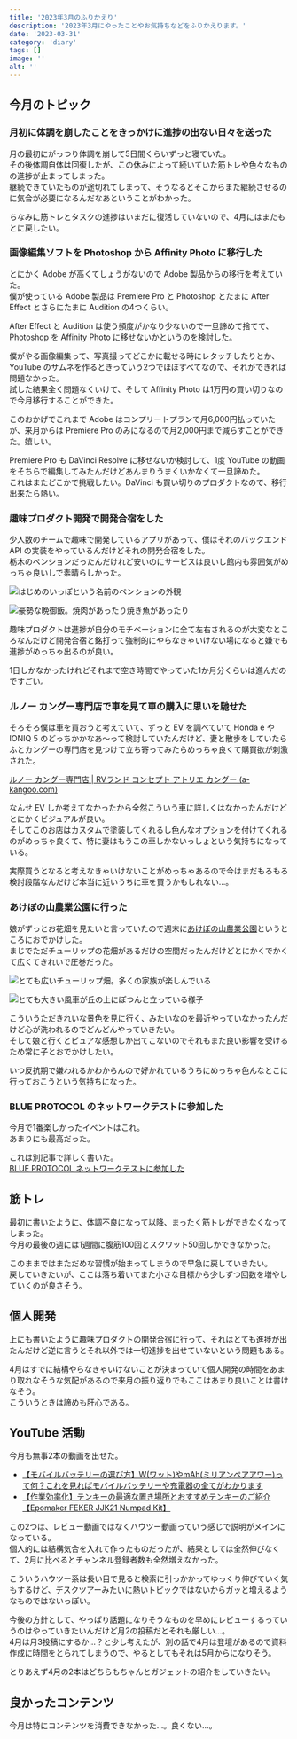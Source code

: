 ```yaml
---
title: '2023年3月のふりかえり'
description: '2023年3月にやったことやお気持ちなどをふりかえります。'
date: '2023-03-31'
category: 'diary'
tags: []
image: ''
alt: ''
---
```


## 今月のトピック

### 月初に体調を崩したことをきっかけに進捗の出ない日々を送った

月の最初にがっつり体調を崩して5日間くらいずっと寝ていた。  
その後体調自体は回復したが、この休みによって続いていた筋トレや色々なものの進捗が止まってしまった。  
継続できていたものが途切れてしまって、そうなるとそこからまた継続させるのに気合が必要になるんだなあということがわかった。

ちなみに筋トレとタスクの進捗はいまだに復活していないので、4月にはまたもとに戻したい。

### 画像編集ソフトを Photoshop から Affinity Photo に移行した

とにかく Adobe が高くてしょうがないので Adobe 製品からの移行を考えていた。  
僕が使っている Adobe 製品は Premiere Pro と Photoshop とたまに After Effect とさらにたまに Audition の4つくらい。

After Effect と Audition は使う頻度がかなり少ないので一旦諦めて捨てて、Photoshop を Affinity Photo に移せないかというのを検討した。

僕がやる画像編集って、写真撮ってどこかに載せる時にレタッチしたりとか、YouTube のサムネを作るときっていう2つでほぼすべてなので、それができれば問題なかった。  
試した結果全く問題なくいけて、そして Affinity Photo は1万円の買い切りなので今月移行することができた。

このおかげでこれまで Adobe はコンプリートプランで月6,000円払っていたが、来月からは Premiere Pro のみになるので月2,000円まで減らすことができた。嬉しい。

Premiere Pro も DaVinci Resolve に移せないか検討して、1度 YouTube の動画をそちらで編集してみたんだけどあんまりうまくいかなくて一旦諦めた。  
これはまたどこかで挑戦したい。DaVinci も買い切りのプロダクトなので、移行出来たら熱い。

### 趣味プロダクト開発で開発合宿をした

少人数のチームで趣味で開発しているアプリがあって、僕はそれのバックエンド API の実装をやっているんだけどそれの開発合宿をした。  
栃木のペンションだったんだけれど安いのにサービスは良いし館内も雰囲気がめっちゃ良いしで素晴らしかった。

![はじめのいっぽという名前のペンションの外観](/images/blog/2023/03/look-back-202303/01.jpg 'ペンション はじめのいっぽ')

![豪勢な晩御飯。焼肉があったり焼き魚があったり](/images/blog/2023/03/look-back-202303/02.jpg 'ご飯がとてもおいしかった')

趣味プロダクトは進捗が自分のモチベーションに全て左右されるのが大変なところなんだけど開発合宿と銘打って強制的にやらなきゃいけない場になると嫌でも進捗がめっちゃ出るのが良い。

1日しかなかったけれどそれまで空き時間でやっていた1か月分くらいは進んだのですごい。

### ルノー カングー専門店で車を見て車の購入に思いを馳せた

そろそろ僕は車を買おうと考えていて、ずっと EV を調べていて Honda e や IONIQ 5 のどっちかかなあ～って検討していたんだけど、妻と散歩をしていたらふとカングーの専門店を見つけて立ち寄ってみたらめっちゃ良くて購買欲が刺激された。

[ルノー カングー専門店 | RVランド コンセプト アトリエ カングー (a-kangoo.com)](https://www.a-kangoo.com/)

なんせ EV しか考えてなかったから全然こういう車に詳しくはなかったんだけどとにかくビジュアルが良い。  
そしてこのお店はカスタムで塗装してくれるし色んなオプションを付けてくれるのがめっちゃ良くて、特に妻はもうこの車しかないっしょという気持ちになっている。

実際買うとなると考えなきゃいけないことがめっちゃあるので今はまだもろもろ検討段階なんだけど本当に近いうちに車を買うかもしれない…。

### あけぼの山農業公園に行った

娘がずっとお花畑を見たいと言っていたので週末に[あけぼの山農業公園](https://www.akebonoyama-nougyoukouen.jp/)というところにおでかけした。  
まじでただチューリップの花畑があるだけの空間だったんだけどとにかくでかくて広くてきれいで圧巻だった。

![とても広いチューリップ畑。多くの家族が楽しんでいる](/images/blog/2023/03/look-back-202303/03.jpg 'でっかいチューリップ畑')

![とても大きい風車が丘の上にぽつんと立っている様子](/images/blog/2023/03/look-back-202303/04.jpg 'でっかい風車')

こういうただきれいな景色を見に行く、みたいなのを最近やっていなかったんだけど心が洗われるのでどんどんやっていきたい。  
そして娘と行くとピュアな感想しか出てこないのでそれもまた良い影響を受けるため常に子とおでかけしたい。

いつ反抗期で嫌われるかわからんので好かれているうちにめっちゃ色んなとこに行っておこうという気持ちになった。

### BLUE PROTOCOL のネットワークテストに参加した

今月で1番楽しかったイベントはこれ。  
あまりにも最高だった。

これは別記事で詳しく書いた。  
 [BLUE PROTOCOL ネットワークテストに参加した](/2023/04/blue-protocol-network-test/)

## 筋トレ

最初に書いたように、体調不良になって以降、まったく筋トレができなくなってしまった。  
今月の最後の週には1週間に腹筋100回とスクワット50回しかできなかった。

このままではまただめな習慣が始まってしまうので早急に戻していきたい。  
戻していきたいが、ここは落ち着いてまた小さな目標から少しずつ回数を増やしていくのが良さそう。

## 個人開発

上にも書いたように趣味プロダクトの開発合宿に行って、それはとても進捗が出たんだけど逆に言うとそれ以外では一切進捗を出せていないという問題もある。

4月はすでに結構やらなきゃいけないことが決まっていて個人開発の時間をあまり取れなそうな気配があるので来月の振り返りでもここはあまり良いことは書けなそう。  
こういうときは諦めも肝心である。

## YouTube 活動

今月も無事2本の動画を出せた。

- [【モバイルバッテリーの選び方】W(ワット)やmAh(ミリアンペアアワー)って何？これを見ればモバイルバッテリーや充電器の全てがわかります](https://www.youtube.com/watch?v=XDeedsOZagk)
- [【作業効率化】テンキーの最適な置き場所とおすすめテンキーのご紹介【Epomaker FEKER JJK21 Numpad Kit】](https://www.youtube.com/watch?v=oS0yhKa9jeQ)

この2つは、レビュー動画ではなくハウツー動画っていう感じで説明がメインになっている。  
個人的には結構気合を入れて作ったものだったが、結果としては全然伸びなくて、2月に比べるとチャンネル登録者数も全然増えなかった。

こういうハウツー系は長い目で見ると検索に引っかかってゆっくり伸びていく気もするけど、デスクツアーみたいに熱いトピックではないからガッと増えるようなものではないっぽい。

今後の方針として、やっぱり話題になりそうなものを早めにレビューするっていうのはやっていきたいんだけど月2の投稿だとそれも厳しい…。  
4月は月3投稿にするか…？と少し考えたが、別の話で4月は登壇があるので資料作成に時間をとられてしまうので、やるとしてもそれは5月からになりそう。

とりあえず4月の2本はどちらもちゃんとガジェットの紹介をしていきたい。

## 良かったコンテンツ

今月は特にコンテンツを消費できなかった…。良くない…。
